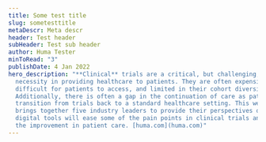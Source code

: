 ```yaml
---
title: Some test title
slug: sometesttitle
metaDescr: Meta descr
header: Test header
subHeader: Test sub header
author: Huma Tester
minToRead: "3"
publishDate: 4 Jan 2022
hero_description: "**Clinical** trials are a critical, but challenging,
  necessity in providing healthcare to patients. They are often expensive,
  difficult for patients to access, and limited in their cohort diversity.
  Additionally, there is often a gap in the continuation of care as patients
  transition from trials back to a standard healthcare setting. This webinar
  brings together five industry leaders to provide their perspectives on how
  digital tools will ease some of the pain points in clinical trials and lead to
  the improvement in patient care. [huma.com](huma.com)"
---
```


